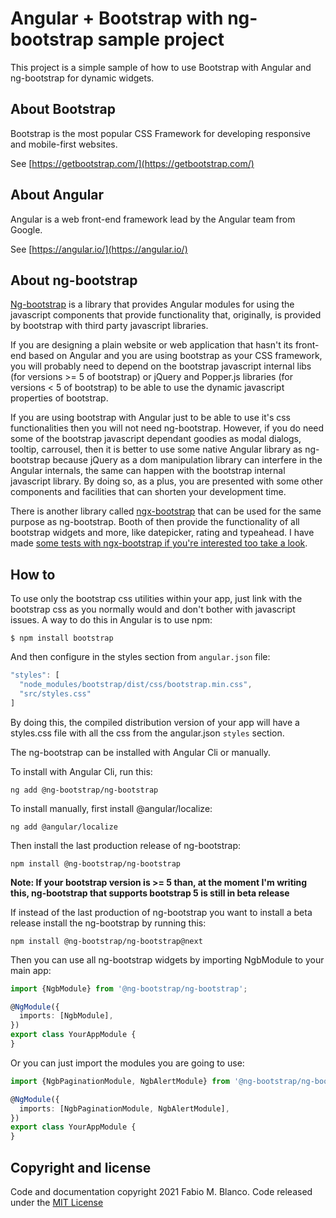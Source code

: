 # Angular + Bootstrap with ng-bootstrap sample project #

This project is a simple sample of how to use Bootstrap with Angular and ng-bootstrap for dynamic widgets.

## About Bootstrap ##

Bootstrap is the most popular CSS Framework for developing responsive and mobile-first
websites.

See [https://getbootstrap.com/](https://getbootstrap.com/)

## About Angular ##

Angular is a web front-end framework lead by the Angular team from Google.

See [https://angular.io/](https://angular.io/)

## About ng-bootstrap ##

[Ng-bootstrap](https://ng-bootstrap.github.io/#/home) is a library that provides Angular 
modules for using the javascript components that provide functionality that, originally, 
is provided by bootstrap with third party javascript libraries.

If you are designing a plain website or web application that hasn't its front-end based
on Angular and you are using bootstrap as your CSS framework, you will probably need to
depend on the bootstrap javascript internal libs (for versions >= 5 of bootstrap) or jQuery 
and Popper.js libraries (for versions < 5 of bootstrap) to be able to use the dynamic
javascript properties of bootstrap.

If you are using bootstrap with Angular just to be able to use it's css functionalities
then you will not need ng-bootstrap. However, if you do need some of the bootstrap
javascript dependant goodies as modal dialogs, tooltip, carrousel, then it is better to
use some native Angular library as ng-bootstrap because jQuery as a dom manipulation
library can interfere in the Angular internals, the same can happen with the bootstrap 
internal javascript library. By doing so, as a plus, you are presented
with some other components and facilities that can shorten your development time.

There is another library called [ngx-bootstrap](https://valor-software.com/ngx-bootstrap/)
that can be used for the same purpose as ng-bootstrap. Booth of then provide the
functionality of all bootstrap widgets and more, like datepicker, rating and typeahead.
I have made [some tests with ngx-bootstrap if you're interested too take a look](https://github.com/fabio-blanco/test-ngx-bootstrap).

## How to ##

To use only the bootstrap css utilities within your app, just link with the bootstrap css as
you normally would and don't bother with javascript issues. A way to do this in Angular
is to use npm:

```shell
$ npm install bootstrap
```

And then configure in the styles section from `angular.json` file:

```javascript
"styles": [
  "node_modules/bootstrap/dist/css/bootstrap.min.css",
  "src/styles.css"
]
```

By doing this, the compiled distribution version of your app will have a styles.css file
with all the css from the angular.json `styles` section.

The ng-bootstrap can be installed with Angular Cli or manually.

To install with Angular Cli, run this:

```shell
ng add @ng-bootstrap/ng-bootstrap
```

To install manually, first install @angular/localize:

```shell
ng add @angular/localize
```

Then install the last production release of ng-bootstrap:

```shell
npm install @ng-bootstrap/ng-bootstrap
```

**Note: If your bootstrap version is >= 5 than, at the moment I'm writing this, ng-bootstrap that
supports bootstrap 5 is still in beta release**

If instead of the last production of ng-bootstrap you want to install a beta release install the
ng-bootstrap by running this:

```shell
npm install @ng-bootstrap/ng-bootstrap@next
```

Then you can use all ng-bootstrap widgets by importing NgbModule to your main app:

```typescript
import {NgbModule} from '@ng-bootstrap/ng-bootstrap';

@NgModule({
  imports: [NgbModule],
})
export class YourAppModule {
}
```

Or you can just import the modules you are going to use:

```typescript
import {NgbPaginationModule, NgbAlertModule} from '@ng-bootstrap/ng-bootstrap';

@NgModule({
  imports: [NgbPaginationModule, NgbAlertModule],
})
export class YourAppModule {
}
```

## Copyright and license ##

Code and documentation copyright 2021 Fabio M. Blanco. Code released under the
[MIT License](https://github.com/fabio-blanco/test-ng-bootstrap/blob/master/LICENSE)
